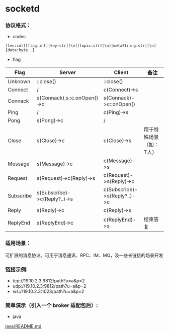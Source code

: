 # socketd

### 协议格式：

* codec

```
[len:int][flag:int][key:str][\n][topic:str][\n][metaString:str][\n][data:byte..]
```

* flag

| Flag      | Server                       | Client                       | 备注           |
|-----------|------------------------------|------------------------------|--------------|
| Unknown   | ::close()                    | ::close()                    |              |
| Connect   | /                            | c(Connect)->s                |              |
| Connack   | s(Connack),s::c.onOpen()->c  | s(Connack)->c::onOpen()      |              |
| Ping      | /                            | c(Ping)->s                   |              |
| Pong      | s(Pong)->c                   | /                            |              |
| Close     | s(Close)->c                  | c(Close)->s                  | 用于特殊场景（如：T人） |
| Message   | s(Message)->c                | c(Message)->s                |              |
| Request   | s(Request)->c(Reply)->s      | c(Request)->s(Reply)->c      |              |
| Subscribe | s(Subscribe)->c(Reply?..)->s | c(Subscribe)->s(Reply?..)->c |              |
| Reply     | s(Reply)->c                  | c(Reply)->s                  |              |
| ReplyEnd  | s(ReplyEnd)->c               | c(ReplyEnd)->s               | 结束答复         |



### 适用场景：

可扩展的消息协议。可用于消息通讯、RPC、IM、MQ，及一些长链接的场景开发

### 链接示例:

* tcp://19.10.2.3:9812/path?u=a&p=2
* udp://19.10.2.3:9812/path?u=a&p=2
* ws://19.10.2.3:1023/path?u=a&p=2

### 简单演示（引入一个 broker 适配包后）:

* java

[java/README.md](java/)



